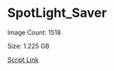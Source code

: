 # SpotLight_Saver

Image Count: 1518

Size: 1.225 GB

[Script Link](https://github.com/liuyal/Archive/blob/master/Python/Utilities/Miscellaneous/spotlight_saver.py)